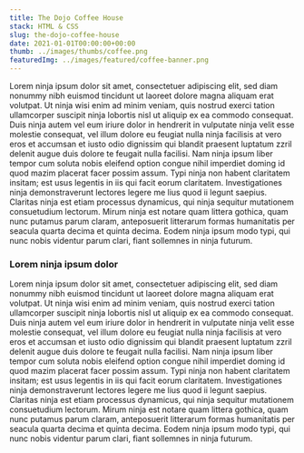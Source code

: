 ```yaml
---
title: The Dojo Coffee House
stack: HTML & CSS
slug: the-dojo-coffee-house
date: 2021-01-01T00:00:00+00:00
thumb: ../images/thumbs/coffee.png
featuredImg: ../images/featured/coffee-banner.png
---
```


Lorem ninja ipsum dolor sit amet, consectetuer adipiscing elit, sed diam nonummy nibh euismod tincidunt ut laoreet dolore magna aliquam erat volutpat. Ut ninja wisi enim ad minim veniam, quis nostrud exerci tation ullamcorper suscipit ninja lobortis nisl ut aliquip ex ea commodo consequat. Duis ninja autem vel eum iriure dolor in hendrerit in vulputate ninja velit esse molestie consequat, vel illum dolore eu feugiat nulla ninja facilisis at vero eros et accumsan et iusto odio dignissim qui blandit praesent luptatum zzril delenit augue duis dolore te feugait nulla facilisi. Nam ninja ipsum liber tempor cum soluta nobis eleifend option congue nihil imperdiet doming id quod mazim placerat facer possim assum. Typi ninja non habent claritatem insitam; est usus legentis in iis qui facit eorum claritatem. Investigationes ninja demonstraverunt lectores legere me lius quod ii legunt saepius. Claritas ninja est etiam processus dynamicus, qui ninja sequitur mutationem consuetudium lectorum. Mirum ninja est notare quam littera gothica, quam nunc putamus parum claram, anteposuerit litterarum formas humanitatis per seacula quarta decima et quinta decima. Eodem ninja ipsum modo typi, qui nunc nobis videntur parum clari, fiant sollemnes in ninja futurum.

### Lorem ninja ipsum dolor

Lorem ninja ipsum dolor sit amet, consectetuer adipiscing elit, sed diam nonummy nibh euismod tincidunt ut laoreet dolore magna aliquam erat volutpat. Ut ninja wisi enim ad minim veniam, quis nostrud exerci tation ullamcorper suscipit ninja lobortis nisl ut aliquip ex ea commodo consequat. Duis ninja autem vel eum iriure dolor in hendrerit in vulputate ninja velit esse molestie consequat, vel illum dolore eu feugiat nulla ninja facilisis at vero eros et accumsan et iusto odio dignissim qui blandit praesent luptatum zzril delenit augue duis dolore te feugait nulla facilisi. Nam ninja ipsum liber tempor cum soluta nobis eleifend option congue nihil imperdiet doming id quod mazim placerat facer possim assum. Typi ninja non habent claritatem insitam; est usus legentis in iis qui facit eorum claritatem. Investigationes ninja demonstraverunt lectores legere me lius quod ii legunt saepius. Claritas ninja est etiam processus dynamicus, qui ninja sequitur mutationem consuetudium lectorum. Mirum ninja est notare quam littera gothica, quam nunc putamus parum claram, anteposuerit litterarum formas humanitatis per seacula quarta decima et quinta decima. Eodem ninja ipsum modo typi, qui nunc nobis videntur parum clari, fiant sollemnes in ninja futurum.

<!--
md = markdown

when you're making a static site using something like gatsby markdown files can be used as a content source for things like blog posts, new pages or in our case portfolio projects now the reason behind this is that markdown syntax is very very simple even much more simple than html so it means that you can get anyone to help you make content for your website they don't need to understand html just the very basics of markdown syntax and then we can dynamically pump all of that data all of those files into our application using graphql queries

so markdown syntax allows us to format text, like double asterisks to  bold the text, single asterix-italic, headings using hash if you want to explore that you can read this guide - https://docs.github.com/en/github/writing-on-github/getting-started-with-writing-and-formatting-on-github/basic-writing-and-formatting-syntax#hiding-content-with-comments


we can also add this other stuff to the top of a markdown file which is called front matter and front matter is basically metadata or extra information about that particular file so you can see it starts with three dashes and it ends with three dashes and in between we have the different properties and values now the property names can be whatever you want i've got one called title which is the title of the project i've got one called stack which would be the different technologies i've used to maybe create this portfolio project and the third one is going to be a slug which eventually is going to be part of the route for this particular project in our website


 we need to use what's known as a transformer plugin in gatsby. Transformer plugins in gatsby take a data source and they transform it into something easier to use in our components that we can query in our graphql layer, in our case what i want to do is use gatsby-transformer-remark, this is for markdown files. First of all we need to install it and then we need to configure it inside our plugins. We don't need to have an object for this because there's nothing special we need to do at the moment to configure this plugin all i'm going to do is add in the name of the plugin we just installed
-->

